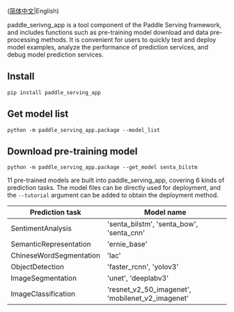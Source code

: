 ([简体中文](./README.md)|English)

paddle_serivng_app is a tool component of the Paddle Serving framework, and includes functions such as pre-training model download and data pre-processing methods.
It is convenient for users to quickly test and deploy model examples, analyze the performance of prediction services, and debug model prediction services.

## Install

```shell
pip install paddle_serving_app
```

## Get model list

```shell
python -m paddle_serving_app.package --model_list
```

## Download pre-training model

```shell
python -m paddle_serving_app.package --get_model senta_bilstm
```

11 pre-trained models are built into paddle_serving_app, covering 6 kinds of prediction tasks.
The model files can be directly used for deployment, and the `--tutorial` argument can be added to obtain the deployment method.

| Prediction task | Model name                                         |
| ------------ | ------------------------------------------------ |
| SentimentAnalysis | 'senta_bilstm', 'senta_bow', 'senta_cnn'         |
| SemanticRepresentation | 'ernie_base'                                     |
| ChineseWordSegmentation     | 'lac'                                            |
| ObjectDetection     | 'faster_rcnn', 'yolov3'                          |
| ImageSegmentation     | 'unet', 'deeplabv3'                              |
| ImageClassification     | 'resnet_v2_50_imagenet', 'mobilenet_v2_imagenet' |
